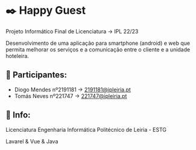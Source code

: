 # ✒️ Happy Guest
Projeto Informático Final de Licenciatura -> IPL 22/23

Desenvolvimento de uma aplicação para smartphone (android) e web que permita 
melhorar os serviços e a comunicação entre o cliente e a unidade hoteleira.

## 🧑 Participantes:
* Diogo Mendes nº2191181 -> 2191181@ipleiria.pt
* Tomás Neves nº221747 -> 221747@ipleiria.pt

## 🔧 Info:
Licenciatura Engenharia Informática
Politécnico de Leiria - ESTG

Lavarel & Vue & Java
